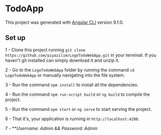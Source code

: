 # TodoApp

This project was generated with [Angular CLI](https://github.com/angular/angular-cli) version 9.1.0.


## Set up

1 - Clone this project running `git clone https://github.com/piyazilim/LogoTodoWebApp.git` in your terminal. If you haven't git installed can simply download it and unzip it.

2 - Go to the `LogoTodoWebApp` folder by running the command `cd LogoTodoWebApp` or manually navigating into the file system.

3 - Run the command `npm install` to install all the dependencies.

4 - Run the command `npm run-script build` or `ng build` to compile the project.

5 - Run the command `npm start` or `ng serve` to start serving the project.

6 - That it's, your application is running in `http://localhost:4200`.

7 - **_Username: Admin && Password: Admin_




